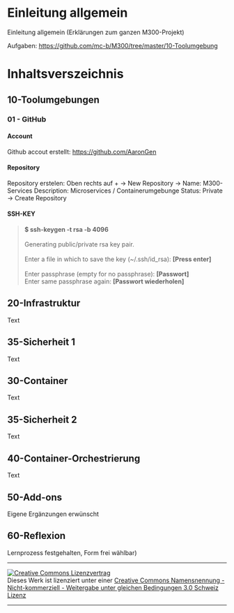 # Einleitung allgemein
Einleitung allgemein (Erklärungen zum ganzen M300-Projekt)

Aufgaben: https://github.com/mc-b/M300/tree/master/10-Toolumgebung

# Inhaltsverszeichnis

## 10-Toolumgebungen 


### 01 - GitHub
#### Account

Github accout erstellt: https://github.com/AaronGen

#### Repository

Repository erstelen:
Oben rechts auf + -> New Repository -> Name: 
M300-Services
Description: Microservices / Containerumgebunge
Status: Private
-> Create Repository

#### SSH-KEY

> **$ ssh-keygen -t rsa -b 4096**<br><br>
Generating public/private rsa key pair.<br><br>
Enter a file in which to save the key (~/.ssh/id_rsa): **[Press enter]**<br><br>
Enter passphrase (empty for no passphrase): **[Passwort]**<br>
Enter same passphrase again: **[Passwort wiederholen]**

## 20-Infrastruktur
Text

## 35-Sicherheit 1
Text

## 30-Container
Text

## 35-Sicherheit 2
Text

## 40-Container-Orchestrierung
Text

## 50-Add-ons 
Eigene Ergänzungen erwünscht

## 60-Reflexion
Lernprozess festgehalten, Form frei wählbar)


- - -
<a rel="license" href="http://creativecommons.org/licenses/by-nc-sa/3.0/ch/"><img alt="Creative Commons Lizenzvertrag" style="border-width:0" src="https://i.creativecommons.org/l/by-nc-sa/3.0/ch/88x31.png" /></a><br />Dieses Werk ist lizenziert unter einer <a rel="license" href="http://creativecommons.org/licenses/by-nc-sa/3.0/ch/">Creative Commons Namensnennung - Nicht-kommerziell - Weitergabe unter gleichen Bedingungen 3.0 Schweiz Lizenz</a>

- - -